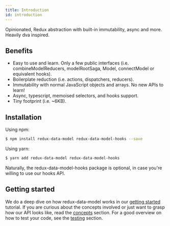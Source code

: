 ```yaml
---
title: Introduction
id: introduction
---
```


Opinionated, Redux abstraction with built-in immutability, async and more. Heavily dva inspired.

## Benefits

* Easy to use and learn. Only a few public interfaces (i.e. combineModelReducers, modelRootSaga, Model, connectModel or equivalent hooks).
* Boilerplate reduction (i.e. actions, dispatchers, reducers).
* Immutability with normal JavaScript objects and arrays. No new APIs to learn!
* Async, typescript, memoised selectors, and hooks support.
* Tiny footprint (i.e. ~6KB).

## Installation

Using npm:

```bash
$ npm install redux-data-model redux-data-model-hooks --save
```

Using yarn:

```bash
$ yarn add redux-data-model redux-data-model-hooks
```

Naturally, the redux-data-model-hooks package is optional, in case you're willing to use our hooks API.

## Getting started

We do a deep dive on how redux-data-model works in our [getting started](tutorial.md) tutorial. If you
are curious about the concepts involved or just want to grasp how our API looks like, read the
[concepts](concepts.md) section. For a good overview on how to test your code, see the
[testing](testing.md) section.
